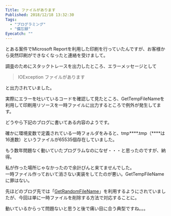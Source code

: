 ```yaml
---
Title: ファイルがあります
Published: 2018/12/18 13:32:30
Tags:
  - "プログラミング"
  - "備忘録"
Eyecatch: ""
---
```

とある案件でMicrosoft Reportを利用した印刷を行っていたんですが、お客様から突然印刷ができなくなったと連絡を受けまして。    

調査のためにスタックトレースを出力したところ、エラーメッセージとして  

>IOException ファイルがあります  

と出力されていました。  

実際にエラーを吐いているコードを確認して見たところ、GetTempFileNameを利用して印刷用リソースを一時ファイルに出力するところで例外が発生してます。  

どうやら下記のブログに書いてある内容のようです。  

<?# OEmbed "http://abenori.blogspot.com/2015/05/gettempfilename.html" /?>

確かに環境変数で定義されている一時フォルダをみると、tmp\*\*\*\*.tmp（\*\*\*\*は16進数）というファイルが65535個存在していました。  

<?# OEmbed "https://docs.microsoft.com/ja-jp/dotnet/api/system.io.path.gettempfilename?view=netcore-2.2" /?>

もう数年問題なく動いていたプログラムなのになぜ・・・と思ったのですが、納得。  

私が作った場所じゃなかったので余計ぴんと来てませんでした。  
一時ファイル作っておいて消さない実装をしてたのが悪い。GetTempFileNameに罪はない。  

先ほどのブログ先では「[GetRandomFileName](https://docs.microsoft.com/ja-jp/dotnet/api/system.io.path.getrandomfilename?redirectedfrom=MSDN&view=netframework-4.7.2#System_IO_Path_GetRandomFileName)」を利用するようにされていましたが、今回は単に一時ファイルを削除する方法で対応することに。  

動いているからって問題ないと思うと後で痛い目に合う典型ですね。。。